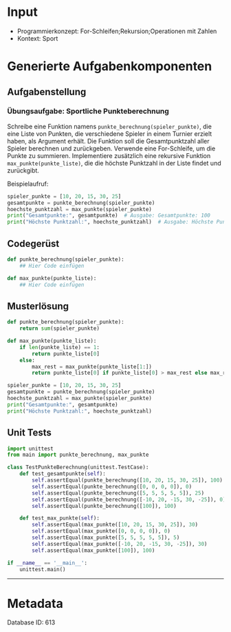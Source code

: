 # Input
- Programmierkonzept: For-Schleifen;Rekursion;Operationen mit Zahlen
- Kontext: Sport

# Generierte Aufgabenkomponenten
## Aufgabenstellung
### Übungsaufgabe: Sportliche Punkteberechnung

Schreibe eine Funktion namens `punkte_berechnung(spieler_punkte)`, die eine Liste von Punkten, die verschiedene Spieler in einem Turnier erzielt haben, als Argument erhält. Die Funktion soll die Gesamtpunktzahl aller Spieler berechnen und zurückgeben. Verwende eine For-Schleife, um die Punkte zu summieren. Implementiere zusätzlich eine rekursive Funktion `max_punkte(punkte_liste)`, die die höchste Punktzahl in der Liste findet und zurückgibt.

Beispielaufruf:
```python
spieler_punkte = [10, 20, 15, 30, 25]
gesamtpunkte = punkte_berechnung(spieler_punkte)
hoechste_punktzahl = max_punkte(spieler_punkte)
print("Gesamtpunkte:", gesamtpunkte)  # Ausgabe: Gesamtpunkte: 100
print("Höchste Punktzahl:", hoechste_punktzahl)  # Ausgabe: Höchste Punktzahl: 30
```

## Codegerüst
```python
def punkte_berechnung(spieler_punkte):
    ## Hier Code einfügen

def max_punkte(punkte_liste):
    ## Hier Code einfügen
```

## Musterlösung
```python
def punkte_berechnung(spieler_punkte):
    return sum(spieler_punkte)

def max_punkte(punkte_liste):
    if len(punkte_liste) == 1:
        return punkte_liste[0]
    else:
        max_rest = max_punkte(punkte_liste[1:])
        return punkte_liste[0] if punkte_liste[0] > max_rest else max_rest

spieler_punkte = [10, 20, 15, 30, 25]
gesamtpunkte = punkte_berechnung(spieler_punkte)
hoechste_punktzahl = max_punkte(spieler_punkte)
print("Gesamtpunkte:", gesamtpunkte)
print("Höchste Punktzahl:", hoechste_punktzahl)
```

## Unit Tests
```python
import unittest
from main import punkte_berechnung, max_punkte

class TestPunkteBerechnung(unittest.TestCase):
    def test_gesamtpunkte(self):
        self.assertEqual(punkte_berechnung([10, 20, 15, 30, 25]), 100)
        self.assertEqual(punkte_berechnung([0, 0, 0, 0]), 0)
        self.assertEqual(punkte_berechnung([5, 5, 5, 5, 5]), 25)
        self.assertEqual(punkte_berechnung([-10, 20, -15, 30, -25]), 0)
        self.assertEqual(punkte_berechnung([100]), 100)

    def test_max_punkte(self):
        self.assertEqual(max_punkte([10, 20, 15, 30, 25]), 30)
        self.assertEqual(max_punkte([0, 0, 0, 0]), 0)
        self.assertEqual(max_punkte([5, 5, 5, 5, 5]), 5)
        self.assertEqual(max_punkte([-10, 20, -15, 30, -25]), 30)
        self.assertEqual(max_punkte([100]), 100)

if __name__ == '__main__':
    unittest.main()
```
___
# Metadata
Database ID: 613

